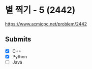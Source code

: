 
# 별 찍기 - 5 (2442)

https://www.acmicpc.net/problem/2442

## Submits

- [x] C++
- [x] Python
- [ ] Java
